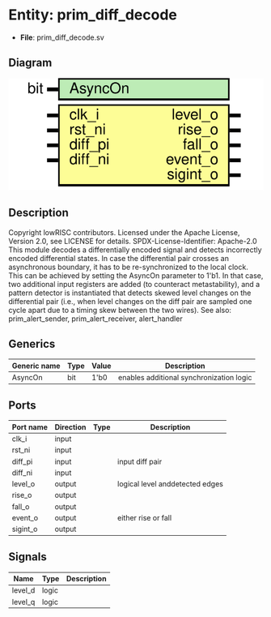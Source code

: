 # Entity: prim_diff_decode

- **File**: prim_diff_decode.sv
## Diagram

![Diagram](prim_diff_decode.svg "Diagram")
## Description

Copyright lowRISC contributors.
 Licensed under the Apache License, Version 2.0, see LICENSE for details.
 SPDX-License-Identifier: Apache-2.0
 This module decodes a differentially encoded signal and detects
 incorrectly encoded differential states.
 In case the differential pair crosses an asynchronous boundary, it has
 to be re-synchronized to the local clock. This can be achieved by
 setting the AsyncOn parameter to 1'b1. In that case, two additional
 input registers are added (to counteract metastability), and
 a pattern detector is instantiated that detects skewed level changes on
 the differential pair (i.e., when level changes on the diff pair are
 sampled one cycle apart due to a timing skew between the two wires).
 See also: prim_alert_sender, prim_alert_receiver, alert_handler
 
## Generics

| Generic name | Type | Value | Description                               |
| ------------ | ---- | ----- | ----------------------------------------- |
| AsyncOn      | bit  | 1'b0  | enables additional synchronization logic  |
## Ports

| Port name | Direction | Type | Description                      |
| --------- | --------- | ---- | -------------------------------- |
| clk_i     | input     |      |                                  |
| rst_ni    | input     |      |                                  |
| diff_pi   | input     |      | input diff pair                  |
| diff_ni   | input     |      |                                  |
| level_o   | output    |      | logical level anddetected edges  |
| rise_o    | output    |      |                                  |
| fall_o    | output    |      |                                  |
| event_o   | output    |      | either rise or fall              |
| sigint_o  | output    |      |                                  |
## Signals

| Name    | Type  | Description |
| ------- | ----- | ----------- |
| level_d | logic |             |
| level_q | logic |             |
